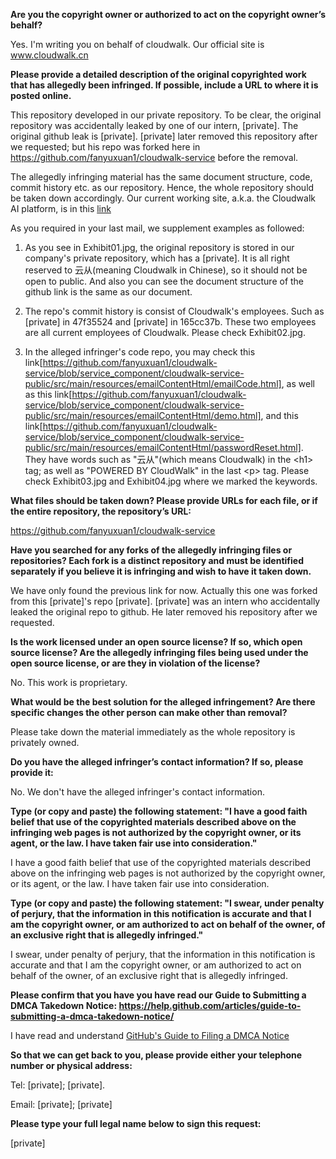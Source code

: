 **Are you the copyright owner or authorized to act on the copyright owner’s behalf?**


Yes. I'm writing you on behalf of cloudwalk. Our official site is www.cloudwalk.cn


**Please provide a detailed description of the original copyrighted work that has allegedly been infringed. If possible, include a URL to where it is posted online.**


This repository developed in our private repository. To be clear, the original repository was accidentally leaked by one of our intern, [private]. The original github leak is [private]. [private] later removed this repository after we requested; but his repo was forked here in https://github.com/fanyuxuan1/cloudwalk-service before the removal.


The allegedly infringing material has the same document structure, code, commit history etc. as our repository. Hence, the whole repository should be taken down accordingly. Our current working site, a.k.a. the Cloudwalk AI platform, is in this [link](http://ai.cloudwalk.cn)


As you required in your last mail, we supplement examples as followed:



1. As you see in Exhibit01.jpg, the original repository is stored in our company's private repository, which has a [private]. It is all right reserved to 云从(meaning Cloudwalk in Chinese), so it should not be open to public. And also you can see the document structure of the github link is the same as our document.



2. The repo's commit history is consist of Cloudwalk's employees. Such as [private] in 47f35524 and [private] in 165cc37b. These two employees are all current employees of Cloudwalk. Please check Exhibit02.jpg.



3. In the alleged infringer's code repo, you may check this link[https://github.com/fanyuxuan1/cloudwalk-service/blob/service_component/cloudwalk-service-public/src/main/resources/emailContentHtml/emailCode.html], as well as this link[https://github.com/fanyuxuan1/cloudwalk-service/blob/service_component/cloudwalk-service-public/src/main/resources/emailContentHtml/demo.html], and this link[https://github.com/fanyuxuan1/cloudwalk-service/blob/service_component/cloudwalk-service-public/src/main/resources/emailContentHtml/passwordReset.html]. They have words such as "云从"(which means Cloudwalk) in the \<h1\> tag; as well as "POWERED BY CloudWalk" in the last \<p\> tag. Please check Exhibit03.jpg and Exhibit04.jpg where we marked the keywords.


**What files should be taken down? Please provide URLs for each file, or if the entire repository, the repository’s URL:**


https://github.com/fanyuxuan1/cloudwalk-service


**Have you searched for any forks of the allegedly infringing files or repositories? Each fork is a distinct repository and must be identified separately if you believe it is infringing and wish to have it taken down.**


We have only found the previous link for now. Actually this one was forked from this [private]'s repo [private]. [private] was an intern who accidentally leaked the original repo to github. He later removed his repository after we requested.


**Is the work licensed under an open source license? If so, which open source license? Are the allegedly infringing files being used under the open source license, or are they in violation of the license?**


No. This work is proprietary.


**What would be the best solution for the alleged infringement? Are there specific changes the other person can make other than removal?**


Please take down the material immediately as the whole repository is privately owned.


**Do you have the alleged infringer’s contact information? If so, please provide it:**


No. We don't have the alleged infringer's contact information.


**Type (or copy and paste) the following statement: "I have a good faith belief that use of the copyrighted materials described above on the infringing web pages is not authorized by the copyright owner, or its agent, or the law. I have taken fair use into consideration."**


I have a good faith belief that use of the copyrighted materials described above on the infringing web pages is not authorized by the copyright owner, or its agent, or the law. I have taken fair use into consideration.


**Type (or copy and paste) the following statement: "I swear, under penalty of perjury, that the information in this notification is accurate and that I am the copyright owner, or am authorized to act on behalf of the owner, of an exclusive right that is allegedly infringed."**


I swear, under penalty of perjury, that the information in this notification is accurate and that I am the copyright owner, or am authorized to act on behalf of the owner, of an exclusive right that is allegedly infringed.


**Please confirm that you have you have read our Guide to Submitting a DMCA Takedown Notice: https://help.github.com/articles/guide-to-submitting-a-dmca-takedown-notice/**


I have read and understand [GitHub's Guide to Filing a DMCA Notice](https://help.github.com/en/articles/guide-to-submitting-a-dmca-takedown-notice/)


**So that we can get back to you, please provide either your telephone number or physical address:**


Tel: [private]; [private]. 

Email: [private]; [private]

**Please type your full legal name below to sign this request:**

[private]
